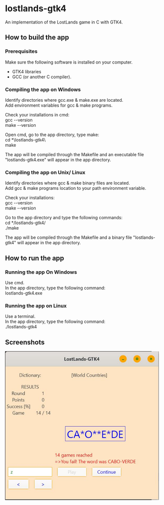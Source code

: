 # lostlands-gtk4
An implementation of the LostLands game in C with GTK4.

## How to build the app

### Prerequisites
Make sure the following software is installed on your computer.
- GTK4 libraries
- GCC (or another C compiler).

### Compiling the app on Windows
Identify directories where gcc.exe & make.exe are located.  
Add environment variables for gcc & make programs.  

Check your installations in cmd:  
gcc --version  
make --version

Open cmd, go to the app directory, type make:  
cd *\lostlands-gtk4\  
make

The app will be compiled through the Makefile and an executable file "lostlands-gtk4.exe" will appear in the app directory.

### Compiling the app on Unix/ Linux
Identify directories where gcc & make binary files are located.  
Add gcc & make programs location to your path environment variable.  

Check your installations:  
gcc --version  
make --version

Go to the app directory and type the following commands:  
cd */lostlands-gtk4/  
./make

The app will be compiled through the Makefile and a binary file "lostlands-gtk4" will appear in the app directory.

## How to run the app
### Running the app On Windows
Use cmd.  
In the app directory, type the following command:  
lostlands-gtk4.exe

### Running the app on Linux
Use a terminal.  
In the app directory, type the following command:  
./lostlands-gtk4

## Screenshots
![lostlands-gtk4_01.JPG](lostlands-gtk4_01.JPG?raw=true)
